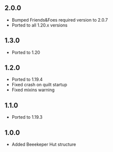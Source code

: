 ## 2.0.0

- Bumped Friends&Foes required version to 2.0.7
- Ported to all 1.20.x versions

## 1.3.0

- Ported to 1.20

## 1.2.0

- Ported to 1.19.4
- Fixed crash on quilt startup
- Fixed mixins warning

## 1.1.0

- Ported to 1.19.3

## 1.0.0

- Added Beeekeper Hut structure